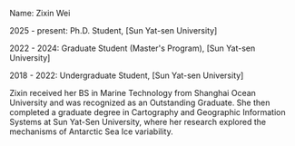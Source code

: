 Name: Zixin Wei 

2025 - present: Ph.D. Student, [Sun Yat-sen University]

2022 - 2024: Graduate Student (Master's Program), [Sun Yat-sen University]

2018 - 2022: Undergraduate Student, [Sun Yat-sen University]

Zixin received her BS in Marine Technology from Shanghai Ocean University and was recognized as an Outstanding Graduate. She then completed a graduate degree in Cartography and Geographic Information Systems at Sun Yat-Sen University, where her research explored the mechanisms of Antarctic Sea Ice variability.